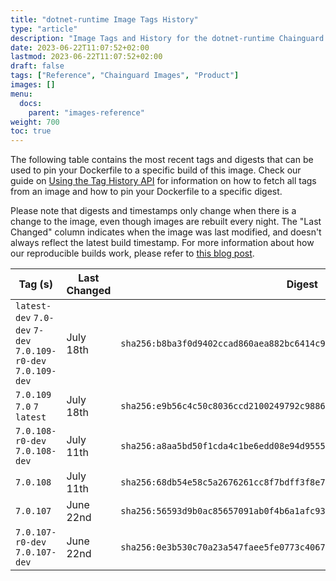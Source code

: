 ```yaml
---
title: "dotnet-runtime Image Tags History"
type: "article"
description: "Image Tags and History for the dotnet-runtime Chainguard Image"
date: 2023-06-22T11:07:52+02:00
lastmod: 2023-06-22T11:07:52+02:00
draft: false
tags: ["Reference", "Chainguard Images", "Product"]
images: []
menu:
  docs:
    parent: "images-reference"
weight: 700
toc: true
---
```


The following table contains the most recent tags and digests that can be used to pin your Dockerfile to a specific build of this image. Check our guide on [Using the Tag History API](/chainguard/chainguard-images/using-the-tag-history-api/) for information on how to fetch all tags from an image and how to pin your Dockerfile to a specific digest.

Please note that digests and timestamps only change when there is a change to the image, even though images are rebuilt every night. The "Last Changed" column indicates when the image was last modified, and doesn't always reflect the latest build timestamp. For more information about how our reproducible builds work, please refer to [this blog post](https://www.chainguard.dev/unchained/reproducing-chainguards-reproducible-image-builds).

| Tag (s)                                                        | Last Changed | Digest                                                                    |
|----------------------------------------------------------------|--------------|---------------------------------------------------------------------------|
|  `latest-dev` `7.0-dev` `7-dev` `7.0.109-r0-dev` `7.0.109-dev` | July 18th    | `sha256:b8ba3f0d9402ccad860aea882bc6414c90bb704bfb644c5509bfe9daf13c1dc9` |
|  `7.0.109` `7.0` `7` `latest`                                  | July 18th    | `sha256:e9b56c4c50c8036ccd2100249792c9886780f438b50eb2a7adc6f31301039990` |
|  `7.0.108-r0-dev` `7.0.108-dev`                                | July 11th    | `sha256:a8aa5bd50f1cda4c1be6edd08e94d955594fb9b5dee317dc8e4d9aef96b24144` |
|  `7.0.108`                                                     | July 11th    | `sha256:68db54e58c5a2676261cc8f7bdff3f8e78de2e5447e33114f1fb92a85ec7a5f9` |
|  `7.0.107`                                                     | June 22nd    | `sha256:56593d9b0ac85657091ab0f4b6a1afc936aaefc86768c5ac15bc9dc22d4c60d7` |
|  `7.0.107-r0-dev` `7.0.107-dev`                                | June 22nd    | `sha256:0e3b530c70a23a547faee5fe0773c4067dc0e99a214da28344c6131709c9fcad` |
